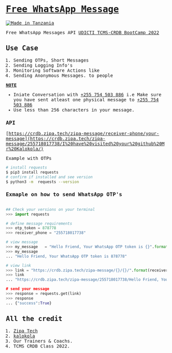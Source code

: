 <samp>

# [Free WhatsApp Message](https://pypi.org/project/heyoo/)

[![Made in Tanzania](https://img.shields.io/badge/made%20in-tanzania-008751.svg?style=flat-square)](https://github.com/Tanzania-Developers-Community/made-in-tanzania)

Free WhatsApp Messages API [UDICTI TCMS-CRDB BootCamp 2022](https://udicti.udsm.ac.tz/)


## Use Case

1. Sending OTPs, Short Messages
2. Sending Logging Info's
3. Monitoring Software Actions like 
4. Sending Anonymous Messages. to people


[**NOTE**]()

- Iniate Conversation with [+255 754 503 886](https://wa.me/255754503886/) i.e Make sure you have sent atleast one physical message to [+255 754 503 886](https://wa.me/255754503886/)
- Use less than 256 characters in your message.


### API
[https://crdb.zipa.tech/zipa-message/receiver-phone/your-message](https://crdb.zipa.tech/zipa-message/255718017738/I%20have%20visited%20your%20github%20Mr%20Kalokola/)

Example with OTPs
```bash
# install requests
$ pip3 install requests
# confirm if installed and see version
$ python3 -m  requests --version
```

### Exmaple on how to send WhatsApp OTP's
```python

## Check your versions on your terminal
>>> import requests

# define message requirements
>>> otp_token = 878778
>>> receiver_phone = "255718017738"

# view message
>>> my_message   = "Hello Friend, Your WhatsApp OTP token is {}".format(otp_token)
>>> my_message
... "Hello Friend, Your WhatsApp OTP token is 878778"

# view link
>>> link = "https://crdb.zipa.tech/zipa-message/{}/{}/".format(receiver_phone, my_message)
>>> link
... "https://crdb.zipa.tech/zipa-message/255718017738/Hello Friend, Your WhatsApp OTP token is 878778

# send your message
>>> response = requests.get(link)
>>> response
... {"success":True}
```

## All the credit

1. [Zipa Tech](https://github.com/zipa-tech)
2. [kalokola](https://github.com/kalokola)
3. Our Trainers & Coachs.
4. TCMS CRDB Class 2022.
</samp>